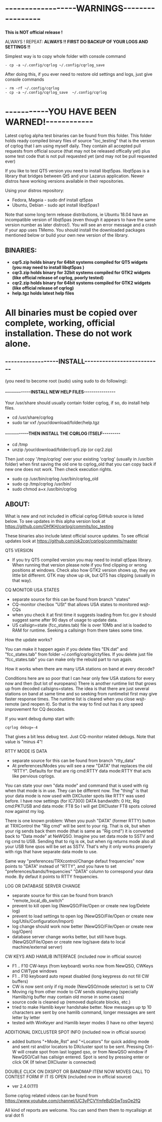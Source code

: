 ------------------WARNINGS-----------------
===========================================
   
**This is NOT official release !**

   ALWAYS !
   REPEAT: **ALWAYS !!  FIRST DO BACKUP OF YOUR LOGS AND SETTINGS !!**
   
   Simplest way is to copy whole folder with console command
   
    - cp -a ~/.config/cqrlog ~/.config/cqrlog_save

   After doing this, if you ever need to restore old settings and logs, just give console commands
   
    - rm -rf ~/.config/cqrlog
    - cp -a ~/.config/cqrlog_save  ~/.config/cqrlog
   
  
-----------YOU HAVE BEEN WARNED!------------
============================================
   
   
Latest cqrlog alpha test binaries can be found from this folder.
This folder holds ready compiled binary files of source "loc_testing" that is the version of cqrlog that I am using myself daily.
They contain all accepted pull requests from official source (that may not be released offically yet) plus some test code that is not pull requested yet (and may not be pull requested ever)


If you like to test QT5 version you need to install libqt5pas.
libqt5pas is a library that bridges between Qt5 and your Lazarus application. 
Newer distros have working versions available in their repositories.

Using your distros repository:
   - Fedora, Mageia - sudo dnf install qt5pas<enter>
   - Ubuntu, Debian - sudo apt install libqt5pas1 <enter>

Note that some long term release distributions, ie Ubuntu 18.04 have an incompatible version of libqt5pas 
(even though it appears to have the same version number as later distros!). 
You will see an error message and a crash if your app uses TMemo. 
You should install the downloaded packages mentioned below or build your own new version of the library.

BINARIES:
---------

  - **cqr5.zip  holds binary for  64bit systems compiled for QT5 widgets (you may need to install libqt5pas )**
  - **cqr3.zip  holds binary for  32bit systems compiled for GTK2 widgets (like official release of cqrlog, poorly tested)**
  - **cqr2.zip  holds binary for  64bit systems compiled for GTK2 widgets (like official release of cqrlog)**
  - **help.tgz  holds latest help files**


**All binaries must be copied over complete, working, official installation. These do not work alone.**
========================================================================================================



## ------------------INSTALL--------------------------

(you need to become root (sudo) using sudo to do following):

#### -------------INSTALL NEW HELP FILES----------------

Your /usr/share should usually contain folder cqrlog, if so, do install help files.

  - cd /usr/share/cqrlog
  - sudo tar vxf /your/download/folder/help.tgz


#### ------------THEN INSTALL THE CQRLOG ITSELF---------

  - cd /tmp
  - unzip /your/download/folder/cqr5.zip  (or cqr2.zip)


Then just copy '/tmp/cqrlog'  over your existing 'cqrlog' (usually in /usr/bin folder)
when first saving the old one to cqrlog_old that you can copy back if new one does not work.
Then check execution rights.

 - sudo cp /usr/bin/cqrlog /usr/bin/cqrlog_old
 - sudo cp /tmp/cqrlog /usr/bin/
 - sudo chmod a+x /usr/bin/cqrlog

## ABOUT:

 What is new and not included in official cqrlog GitHub source is listed below.
 To see updates in this alpha version look at https://github.com/OH1KH/cqrlog/commits/loc_testing
 
 These binaries also include latest official source updates.
 To see official updates look at https://github.com/ok2cqr/cqrlog/commits/master

QT5 VERSION

  - If you try QT5 compiled version you may need to install qt5pas library. 
    When running that version please note if you find clipping or wrong positions at windows.
    Check also how GTK2 version shows up, they are little bit different. GTK may show up ok, but QT5 has
    clipping (usually in that way).
   
CQ MONITOR USA STATES

  - separate source for this can be found from branch "states"
  - CQ-monitor checbox "USt" that allows USA states to monitored wsjt-CQs
  - when you check it at first time it suggests loading from fcc.gov it should suggest same after 90 days of usage to update data.
   - US callsign=state (fcc_states.tab) file is over 10Mb and ist is loaded to RAM for runtime.
    Seeking a callsingn from there takes some time.

   How the update works? 
   
   You can make it happen again if you delete files
   "EN.dat" and "fcc_states.tab" from folder ~/.config/cqrlog/ctyfiles.
   If you delete just file "fcc_states.tab" you can make only the rebuld part to run again.

   How it works when there are many USA stations on band at every decode?

   Conditions here are so poor that I can hear only few USA stations for every now and then (but lot of europeans)
   There is another runtime list that grows up from decoded callsigns=states. The idea is that there are just
   several stations on band at same time and so seeking from runtimelist first may give faster response times.
   The runtime list is cleared when you close wsjt-remote (and reopen it). 
   So that is the way to find out has it any speed improvement for CQ decodes.

   If you want debug dump start with:

    cqrlog debug=-4

   That gives a bit less debug text. Just CQ-monitor related debugs. Note that value is "minus 4"!

RTTY MODE IS DATA

   - separate source for this can be found from branch "rtty_data"
   - At preferences/Modes you will see a new "DATA" that replaces the old "RTTY". Defaults for that are
    rig cmd:RTTY data mode:RTTY that acts like pervious cqrlogs.

   You can state your own "data mode" and command that is used with rig when that mode is in use.
   They can be different now. The "thing" is that your data mode is now used with DXCluster spots
   like RTTY was used before.
   I have now settings (for IC7300) DATA bandwidth: 0 Hz, Rig cmd:PKTUSB and data mode: FT8
   So I will get DXCluster FT8 spots colored now against my log.

   There is one known problem: 
   When you push "DATA" (former RTTY) button at TRXControl the "Rig cmd" will be sent to your rig.
   That is ok, but when your rig sends back them mode (that is same as "Rig cmd") it is converted
   back to "Data mode" at NeWQSO.
   Imagine you set data mode to SSTV and rig cmd to USB. Sending that to rig is ok, but when rig
   returns mode also all your USB fone qsos will be set as SSTV.
   That's why it only works properly with rigs that have separate data mode to use.

   Same way "preferences/TRXcontrol/Change defaut frequencies" now points to "DATA" instead of "RTTY",
   and you have to set "preferences/bands/frequencies" "DATA" column to correspond your data mode.
   By defaut it points to RTTY frequencies.

LOG OR DATABASE SERVER CHANGE

  - separate source for this can be found from branch "remote_local_db_switch"
  - prevent to kill open log (NewQSO/File/Open or create new log/Delete log)
  - prevent to load settings to open log (NewQSO/File/Open or create new log/Utils/Configuration/Import)
  - log change should work now better (NewQSO/File/Open or create new log/Open)
  - database server change works better, but still have bugs. (NewQSO/File/Open or create new log/save data to local machine/external server)

CW KEYS AND HAMLIB INTERFACE (included now in official source)

  - F1 .. F10 CW-keys (from keyboard) works now from NewQSO, CWKeys and CWType windows
  - F1 .. F10 keyboard auto repeat disabled (long keypress do not fill CW buffers)
  - CW is now sent only if rig mode (NewQSO/mode selector) is set to CW
  - Moving rig from other mode to CW sends stopkeying (specially Hamlib/rig buffer may contain old morse in some cases)
  - source code is cleaned up (removed duplicate blocks, etc.)
  - tried to make Hamlib keyer handshake better. Now messages up tp 10 characters are sent by one hamlib command, longer messages are sent letter by letter
  - tested with WinKeyer and Hamlib keyer modes (I have no other keyers)
  
ADDITIONAL DXCLUSTER SPOT INFO (included now in official source)

  - added buttons "+Mode_Rst" and "+Locators" for quick adding mode and sent rst and/or locators to DXcluster spot to be sent.
    Pressing Ctrl-W will create spot from last logged qso, or from NewQSO window if NewQSO/Call has callsign entered. Spot is send by pressing enter or click OK (If telnet DXCluster is connected)

DOUBLE CLICK ON DXSPOT OR BANDMAP ITEM NOW MOVES CALL TO CONTEST FORM IF IT IS OPEN (included now in official source)
  - ver 2.4.0(111)
  
Some cqrlog related videos can be found from  https://www.youtube.com/channel/UC3yPCVYmfeBzDSwTosOe2fQ

All kind of reports are welcome. You can send them them to mycallsign at sral dot fi

     
